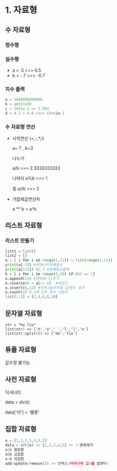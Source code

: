 # 1. 자료형

## 수 자료형

### 정수형

### 실수형

- a = .5   >>> 0.5
- b = -.7  >>> -0.7



### 지수 출력

```python
a = 1000000000000
b = int(1e9)
c = 3954e-3 >> 3.954
d = 0.3 + 0.6 >>>> (3+6)e-1
```



### 수 자료형 연산

- 사칙연산 (+,-,*,/)

  a= 7 , b=3

  나누기

  a/b  >>> 2.3333333333

  나머지 a%b >>> 1

  몫 a//b >>> 2

- 거듭제곱연산자

  a ** b  = a^b



## 리스트 자료형

### 리스트 만들기

```python
list1 = list()
list2 = []
a = [ i for i in range(1,11)] = list(range(1,11))
print(a[-2]) #뒤에서두번째원소
print(a[2:5]) #2,3,4번째원소출력
b = [ i for i in range(1,10) if i%2 == 1]
a.append(11) #맨뒤에 11추가
a.reverse() = a[::-1]  #뒤집기 
a.insert(0,12) #인덱스0자리에 12원소 추가
a.count(2) # a에 2의 갯수 카운트
list[::2] = [2,4,6,8,10]


```



## 문자열 자료형

```
str = "he llo"
list(str) >> ['h','e',' ','l','l','o']
list(str.split()) >> ['he','llo']
```



## 튜플 자료형

값수정 불가능

## 사전 자료형

딕셔너리

data = dict()

data['키'] = '밸류'

## 집합 자료형

```python
a = [1,1,2,3,4,4,5]
data = set(a) >> {1,2,3,4,5} >> !!중복제거
a|b 합집합
a&b 교집합
a-b 차집합
add/update/remove(3) >> 인덱스3이아니라 값3을 없앤다!
```





